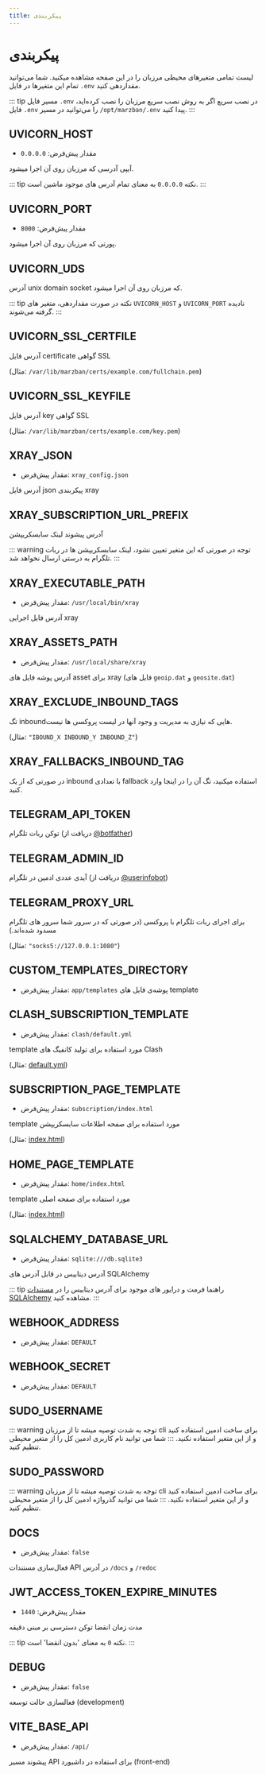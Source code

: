 ```yaml
---
title: پیکربندی
---
```


# پیکربندی

لیست تمامی متغیرهای محیطی مرزبان را در این صفحه مشاهده میکنید. شما می‌توانید تمام این متغیرها در فایل `.env` مقداردهی کنید.

::: tip مسیر فایل `.env` در نصب سریع
اگر به روش نصب سریع مرزبان را نصب کرده‌اید، فایل `.env` را می‌توانید در مسیر `/opt/marzban/.env` پیدا کنید. 
:::


## UVICORN_HOST
- مقدار پیش‌فرض: `0.0.0.0`

آیپی آدرسی که مرزبان روی آن اجرا میشود.

::: tip نکته
`0.0.0.0` به معنای تمام آدرس های موجود ماشین است.
:::

## UVICORN_PORT
- مقدار پیش‌فرض: `8000`

پورتی که مرزبان روی آن اجرا میشود.


## UVICORN_UDS

آدرس unix domain socket که مرزبان روی آن اجرا میشود.

::: tip نکته
در صورت مقداردهی، متغیر های `UVICORN_HOST` و `UVICORN_PORT` نادیده گرفته می‌شوند.
:::


## UVICORN_SSL_CERTFILE

آدرس فایل certificate گواهی SSL

(مثال: `/var/lib/marzban/certs/example.com/fullchain.pem`)

## UVICORN_SSL_KEYFILE
آدرس فایل key گواهی SSL

(مثال: `/var/lib/marzban/certs/example.com/key.pem`)


## XRAY_JSON
- مقدار پیش‌فرض: `xray_config.json`

آدرس فایل json پیکربندی xray


## XRAY_SUBSCRIPTION_URL_PREFIX

آدرس پیشوند لینک سابسکریپشن

::: warning توجه
در صورتی که این متغیر تعیین نشود، لینک سابسکریپشن ها در ربات تلگرام به درستی ارسال نخواهد شد.
:::


## XRAY_EXECUTABLE_PATH
- مقدار پیش‌فرض: `/usr/local/bin/xray`

آدرس فایل اجرایی xray


## XRAY_ASSETS_PATH
- مقدار پیش‌فرض: `/usr/local/share/xray`

آدرس پوشه فایل های asset برای xray (فایل های `geoip.dat` و `geosite.dat`)


## XRAY_EXCLUDE_INBOUND_TAGS

تگ inboundهایی که نیازی به مدیریت و وجود آنها در لیست پروکسی ها نیست.

(مثال: `"IBOUND_X INBOUND_Y INBOUND_Z"`)


## XRAY_FALLBACKS_INBOUND_TAG
در صورتی که از یک inbound با تعدادی fallback استفاده میکنید، تگ آن را در اینجا وارد کنید.


## TELEGRAM_API_TOKEN

توکن ربات تلگرام (دریافت از [@botfather](https://t.me/botfather))	


## TELEGRAM_ADMIN_ID

آیدی عددی ادمین در تلگرام (دریافت از [@userinfobot](https://t.me/userinfobot))


## TELEGRAM_PROXY_URL

برای اجرای ربات تلگرام با پروکسی (در صورتی که در سرور شما سرور های تلگرام مسدود شده‌اند.)

(مثال: `"socks5://127.0.0.1:1080"`)


## CUSTOM_TEMPLATES_DIRECTORY
- مقدار پیش‌فرض: `app/templates`
پوشه‌ی فایل های template


## CLASH_SUBSCRIPTION_TEMPLATE
- مقدار پیش‌فرض: `clash/default.yml`

template مورد استفاده برای تولید کانفیگ های Clash

(مثال: [default.yml](https://github.com/Gozargah/Marzban/blob/master/app/templates/clash/default.yml))


## SUBSCRIPTION_PAGE_TEMPLATE
- مقدار پیش‌فرض: `subscription/index.html`

template مورد استفاده برای صفحه اطلاعات سابسکریپشن

(مثال: [index.html](https://github.com/Gozargah/Marzban/blob/master/app/templates/subscription/index.html))


## HOME_PAGE_TEMPLATE
- مقدار پیش‌فرض: `home/index.html`

template مورد استفاده برای صفحه اصلی

(مثال: [index.html](https://github.com/Gozargah/Marzban/blob/master/app/templates/home/index.html))



## SQLALCHEMY_DATABASE_URL
- مقدار پیش‌فرض: `sqlite:///db.sqlite3`

آدرس دیتابیس در قابل آدرس های SQLAlchemy

::: tip راهنما
فرمت و درایور های موجود برای آدرس دیتابیس را در [مستندات SQLAlchemy](https://docs.sqlalchemy.org/en/20/core/engines.html#database-urls) مشاهده کنید.
:::


## WEBHOOK_ADDRESS
- مقدار پیش‌فرض: `DEFAULT`



## WEBHOOK_SECRET
- مقدار پیش‌فرض: `DEFAULT`



## SUDO_USERNAME
::: warning توجه
به شدت توصیه میشه تا از مرزبان cli برای ساخت ادمین استفاده کنید و از این متغیر استفاده نکنید.
:::
شما می توانید نام کاربری ادمین کل را از متغیر محیطی تنظیم کنید.


## SUDO_PASSWORD
::: warning توجه
به شدت توصیه میشه تا از مرزبان cli برای ساخت ادمین استفاده کنید و از این متغیر استفاده نکنید.
:::
شما می توانید گذرواژه ادمین کل را از متغیر محیطی تنظیم کنید.


## DOCS
- مقدار پیش‌فرض: `false`

فعال‌سازی مستندات API در آدرس `/docs` و ‍`/redoc`


## JWT_ACCESS_TOKEN_EXPIRE_MINUTES
- مقدار پیش‌فرض: `1440`

مدت زمان انقضا توکن دسترسی بر مبنی دقیقه

::: tip نکته
`0` به معنای 'بدون انقضا' است.
:::


## DEBUG
- مقدار پیش‌فرض: `false`

فعالسازی حالت توسعه (development)


## VITE_BASE_API
- مقدار پیش‌فرض: `/api/`

پیشوند مسیر API برای استفاده در داشبورد (front-end)
